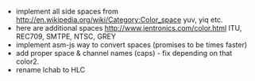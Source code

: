  * implement all side spaces from http://en.wikipedia.org/wiki/Category:Color_space yuv, yiq etc.
 * here are additional spaces http://www.jentronics.com/color.html ITU, REC709, SMTPE, NTSC, GREY
 * implement asm-js way to convert spaces (promises to be times faster)
 * add proper space & channel names (caps) - fix depending on that  color2.
 * rename lchab to HLC